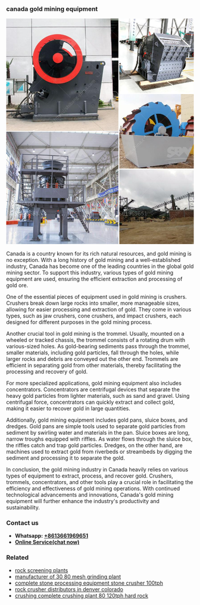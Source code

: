 <h3>canada gold mining equipment</h3><img src='1708589241.jpg' alt=''><p>Canada is a country known for its rich natural resources, and gold mining is no exception. With a long history of gold mining and a well-established industry, Canada has become one of the leading countries in the global gold mining sector. To support this industry, various types of gold mining equipment are used, ensuring the efficient extraction and processing of gold ore.</p><p>One of the essential pieces of equipment used in gold mining is crushers. Crushers break down large rocks into smaller, more manageable sizes, allowing for easier processing and extraction of gold. They come in various types, such as jaw crushers, cone crushers, and impact crushers, each designed for different purposes in the gold mining process.</p><p>Another crucial tool in gold mining is the trommel. Usually, mounted on a wheeled or tracked chassis, the trommel consists of a rotating drum with various-sized holes. As gold-bearing sediments pass through the trommel, smaller materials, including gold particles, fall through the holes, while larger rocks and debris are conveyed out the other end. Trommels are efficient in separating gold from other materials, thereby facilitating the processing and recovery of gold.</p><p>For more specialized applications, gold mining equipment also includes concentrators. Concentrators are centrifugal devices that separate the heavy gold particles from lighter materials, such as sand and gravel. Using centrifugal force, concentrators can quickly extract and collect gold, making it easier to recover gold in large quantities.</p><p>Additionally, gold mining equipment includes gold pans, sluice boxes, and dredges. Gold pans are simple tools used to separate gold particles from sediment by swirling water and materials in the pan. Sluice boxes are long, narrow troughs equipped with riffles. As water flows through the sluice box, the riffles catch and trap gold particles. Dredges, on the other hand, are machines used to extract gold from riverbeds or streambeds by digging the sediment and processing it to separate the gold.</p><p>In conclusion, the gold mining industry in Canada heavily relies on various types of equipment to extract, process, and recover gold. Crushers, trommels, concentrators, and other tools play a crucial role in facilitating the efficiency and effectiveness of gold mining operations. With continued technological advancements and innovations, Canada's gold mining equipment will further enhance the industry's productivity and sustainability.</p><h3>Contact us</h3><ul><li><strong>Whatsapp:&nbsp;<a href="https://wa.me/8613661969651">+8613661969651</a></strong></li><li><a href="https://swt.shibang-china.com/?git&amp;zhl&amp;canada gold mining equipment"><strong>Online Service(chat now)</strong></a></li></ul><h3>Related</h3><ul><li><a href='rock screening plants.md'>rock screening plants</a></li><li><a href='manufacturer of 30 80 mesh grinding plant.md'>manufacturer of 30 80 mesh grinding plant</a></li><li><a href='complete stone processing equipment stone crusher 100tph.md'>complete stone processing equipment stone crusher 100tph</a></li><li><a href='rock crusher distributors in denver colorado.md'>rock crusher distributors in denver colorado</a></li><li><a href='crushing complete crushing plant 80 120tph hard rock.md'>crushing complete crushing plant 80 120tph hard rock</a></li></ul>